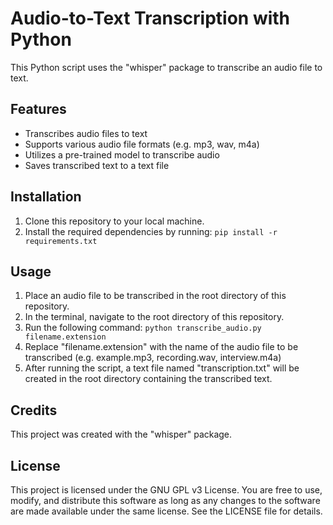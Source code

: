 # Audio-to-Text Transcription with Python

This Python script uses the "whisper" package to transcribe an audio file to text.

## Features

- Transcribes audio files to text
- Supports various audio file formats (e.g. mp3, wav, m4a)
- Utilizes a pre-trained model to transcribe audio
- Saves transcribed text to a text file

## Installation

1. Clone this repository to your local machine.
2. Install the required dependencies by running: `pip install -r requirements.txt`

## Usage

1. Place an audio file to be transcribed in the root directory of this repository.
2. In the terminal, navigate to the root directory of this repository.
3. Run the following command: 
   `python transcribe_audio.py filename.extension`
4. Replace "filename.extension" with the name of the audio file to be transcribed (e.g. example.mp3, recording.wav, interview.m4a)
5. After running the script, a text file named "transcription.txt" will be created in the root directory containing the transcribed text.

## Credits

This project was created with the "whisper" package. 

## License

This project is licensed under the GNU GPL v3 License. You are free to use, modify, and distribute this software as long as any changes to the software are made available under the same license. See the LICENSE file for details.
